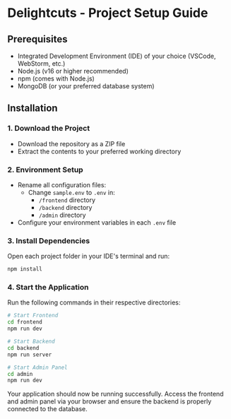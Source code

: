 # Delightcuts - Project Setup Guide

## Prerequisites
- Integrated Development Environment (IDE) of your choice (VSCode, WebStorm, etc.)
- Node.js (v16 or higher recommended)
- npm (comes with Node.js)
- MongoDB (or your preferred database system)

## Installation

### 1. Download the Project
- Download the repository as a ZIP file
- Extract the contents to your preferred working directory

### 2. Environment Setup
- Rename all configuration files:
  - Change `sample.env` to `.env` in:
    - `/frontend` directory
    - `/backend` directory
    - `/admin` directory
- Configure your environment variables in each `.env` file

### 3. Install Dependencies
Open each project folder in your IDE's terminal and run:
```bash
npm install
```

### 4. Start the Application
Run the following commands in their respective directories:
```bash
# Start Frontend
cd frontend
npm run dev

# Start Backend
cd backend
npm run server

# Start Admin Panel
cd admin
npm run dev
```

Your application should now be running successfully. Access the frontend and admin panel via your browser and ensure the backend is properly connected to the database.
